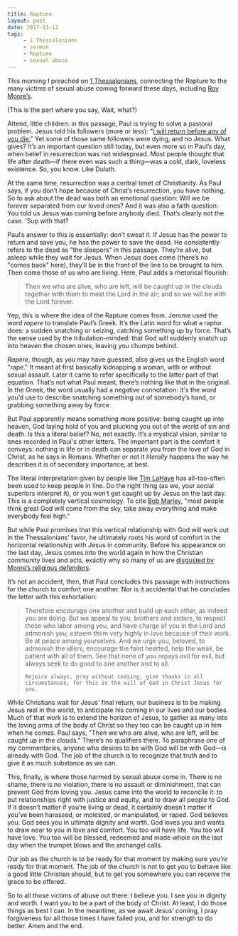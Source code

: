 ```yaml
---
title: Rapture
layout: post
date: 2017-11-12
tags: 
     - 1 Thessalonians
     - sermon
     - Rapture
     - sexual abuse
---
```


This morning I preached on <a href="http://bible.oremus.org/?passage=1+Thessalonians+4:13-18&vnum=yes&version=nrsv">1 Thessalonians</a>, connecting the Rapture to the many victims of sexual abuse coming forward these days, including <a href="http://religiondispatches.org/jesus-mary-and-joseph-the-disgusting-religious-defense-of-roy-moore/">Roy Moore’s</a>.

(This is the part where you say, Wait, what?)

Attend, little children: in this passage, Paul is trying to solve a pastoral problem. Jesus told his followers (more or less): "<a href="http://bible.oremus.org/?passage=Matthew+16:28">I will return before any of you die.</a>" Yet some of those same followers were dying, and no Jesus. What gives?  It’s an important question still today, but even more so in Paul’s day, when belief in resurrection was not widespread. Most people thought that life after death&mdash;if there even was such a thing&mdash;was a cold, dark, loveless existence. So, you know. Like Duluth.

At the same time, resurrection was a central tenet of Christianity. As Paul says, if you don’t hope because of Christ’s resurrection, you have nothing. So to ask about the dead was both an emotional question: Will we be forever separated from our loved ones? And it was also a faith question: You told us Jesus was coming before anybody died. That’s clearly not the case. 'Sup with that?

Paul’s answer to this is essentially: don’t sweat it. If Jesus has the power to return and save you, he has the power to save the dead. He consistently refers to the dead as "the sleepers" in this passage. They’re alive, but asleep while they wait for Jesus. When Jesus does come (there’s no "comes back" here), they’ll be in the front of the line to be brought to him. Then come those of us who are living. Here, Paul adds a rhetorical flourish:
<blockquote>
	Then we who are alive, who are left, will be caught up in the clouds together with them to meet the Lord in the air; and so we will be with the Lord forever.
</blockquote>
Yep, this is where the idea of the Rapture comes from. Jerome used the word <em>rapere</em> to translate Paul’s Greek. It’s the Latin word for what a raptor does: a sudden snatching or seizing, catching something up by force. That’s the sense used by the tribulation-minded: that God will suddenly snatch up into heaven the chosen ones, leaving you chumps behind. 

<em>Rapere</em>, though, as you may have guessed, also gives us the English word "rape." It meant at first basically kidnapping a woman, with or without sexual assault. Later it came to refer specifically to the latter part of that equation. That’s not what Paul meant, there’s nothing like that in the original. In the Greek, the word usually had a negative connotation: it's the word you’d use to describe snatching something out of somebody’s hand, or grabbing something away by force. 

But Paul apparently means something more positive: being caught up into heaven, God laying hold of you and plucking you out of the world of sin and death. Is this a literal belief? No, not exactly. It’s a mystical vision, similar to ones recorded in Paul's other letters. The important part is the comfort it conveys: nothing in life or in death can separate you from the love of God in Christ, as he says in Romans. Whether or not it <em>literally</em> happens the way he describes it is of secondary importance, at best.

The literal interpretation given by people like <a href="https://en.wikipedia.org/wiki/Tim_LaHaye">Tim LaHaye</a> has all-too-often been used to keep people in line. Do the right thing (as we, your social superiors interpret it), or you won’t get caught up by Jesus on the last day. This is a completely vertical cosmology. To cite <a href="https://www.youtube.com/watch?v=X2W3aG8uizA">Bob Marley</a>, "most people think great God will come from the sky, take away everything and make everybody feel high."

But while Paul promises that this vertical relationship with God will work out in the Thessalonians’ favor, he ultimately roots his word of comfort in the horizontal relationship with Jesus in community. Before his appearance on the last day, Jesus comes into the world again in how the Christian community lives and acts, exactly why so many of us are <a href="http://religiondispatches.org/jesus-mary-and-joseph-the-disgusting-religious-defense-of-roy-moore/">disgusted by Moore’s religious defenders</a>.

It’s not an accident, then, that Paul concludes this passage with instructions for the church to comfort one another. Nor is it accidental that he concludes the letter with this exhortation:
<blockquote>
	Therefore encourage one another and build up each other, as indeed you are doing. But we appeal to you, brothers and sisters, to respect those who labor among you, and have charge of you in the Lord and admonish you; esteem them very highly in love because of their work. Be at peace among yourselves. And we urge you, beloved, to admonish the idlers, encourage the faint hearted, help the weak, be patient with all of them. See that none of you repays evil for evil, but always seek to do good to one another and to all.

	Rejoice always, pray without ceasing, give thanks in all circumstances; for this is the will of God in Christ Jesus for you.
</blockquote>
 While Christians wait for Jesus’ final return, our business is to be making Jesus real in the world, to anticipate his coming in our lives and our bodies. Much of that work is to extend the horizon of Jesus, to gather as many into the loving arms of the body of Christ so they too can be caught up in him when he comes. Paul says, "Then we who are alive, who are left, will be caught up in the clouds." There’s no qualifiers there. To paraphrase one of my commentaries, anyone who desires to be with God will be with God&mdash;<em>is</em> already with God. The job of the church is to recognize that truth and to give it as much substance as we can.

 This, finally, is where those harmed by sexual abuse come in. There is no shame, there is no violation, there is no assault or diminishment, that can prevent God from loving you. Jesus came into the world to reconcile it: to put relationships right with justice and equity, and to draw all people to God. If it doesn’t matter if you’re living or dead, it certainly doesn’t matter if you’ve been harassed, or molested, or manipulated, or raped. God believes you. God sees you in ultimate dignity and worth. God loves you and wants to draw near to you in love and comfort. You too will have life. You too will have love. You too will be blessed, redeemed and made whole on the last day when the trumpet blows and the archangel calls.

 Our job as the church is to be ready for that moment by making sure <em>you’re</em> ready for that moment. The job of the church is not to get you to behave like a good little Christian should, but to get you somewhere you can receive the grace to be offered. 

 So to all those victims of abuse out there: I believe you. I see you in dignity and worth. I want you to be a part of the body of Christ. At least, I do those things as best I can. In the meantime, as we await Jesus’ coming, I pray forgiveness for all those times I have failed you, and for strength to do better. Amen and the end.